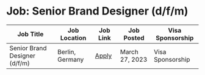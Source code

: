 # Job: Senior Brand Designer (d/f/m)

| Job Title | Job Location | Job Link | Job Posted | Visa Sponsorship |
| --- | --- | --- | --- | --- |
| Senior Brand Designer (d/f/m) | Berlin, Germany | [Apply](https://taxfix.de/en/careers/open-position/6675968002/) | March 27, 2023 | Visa Sponsorship |

